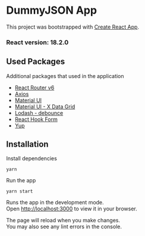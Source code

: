 # DummyJSON App

This project was bootstrapped with [Create React App](https://github.com/facebook/create-react-app). 

### React version: 18.2.0 


## Used Packages

Additional packages that used in the application
 * [React Router v6](https://reactrouter.com/en/main)
 * [Axios](https://reactrouter.com/en/main)
 * [Material UI](https://mui.com/)
 * [Material UI - X Data Grid](https://mui.com/x/react-data-grid/)
 * [Lodash - debounce](https://www.npmjs.com/package/lodash.debounce)
 * [React Hook Form](https://react-hook-form.com/)
 * [Yup](https://www.npmjs.com/package/yup)

## Installation

Install dependencies
```shell
yarn
```

Run the app
```shell
yarn start
```

Runs the app in the development mode.\
Open [http://localhost:3000](http://localhost:3000) to view it in your browser.

The page will reload when you make changes.\
You may also see any lint errors in the console.
